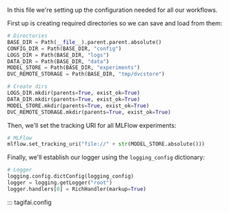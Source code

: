 In this file we're setting up the configuration needed for all our workflows.

First up is creating required directories so we can save and load from them:
```python
# Directories
BASE_DIR = Path(__file__).parent.parent.absolute()
CONFIG_DIR = Path(BASE_DIR, "config")
LOGS_DIR = Path(BASE_DIR, "logs")
DATA_DIR = Path(BASE_DIR, "data")
MODEL_STORE = Path(BASE_DIR, "experiments")
DVC_REMOTE_STORAGE = Path(BASE_DIR, "tmp/dvcstore")

# Create dirs
LOGS_DIR.mkdir(parents=True, exist_ok=True)
DATA_DIR.mkdir(parents=True, exist_ok=True)
MODEL_STORE.mkdir(parents=True, exist_ok=True)
DVC_REMOTE_STORAGE.mkdir(parents=True, exist_ok=True)
```

Then, we'll set the tracking URI for all MLFlow experiments:
```python
# MLFlow
mlflow.set_tracking_uri("file://" + str(MODEL_STORE.absolute()))
```

Finally, we'll establish our logger using the `logging_config` dictionary:
```python
# Logger
logging.config.dictConfig(logging_config)
logger = logging.getLogger("root")
logger.handlers[0] = RichHandler(markup=True)
```

::: tagifai.config